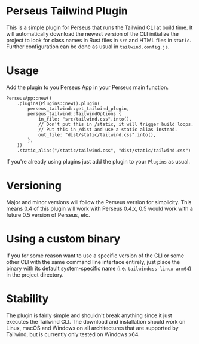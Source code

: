 # Perseus Tailwind Plugin

This is a simple plugin for Perseus that runs the Tailwind CLI at build time.
It will automatically download the newest version of the CLI initialize the project to look for
class names in Rust files in `src` and HTML files in `static`.
Further configuration can be done as usual in `tailwind.config.js`.

# Usage

Add the plugin to you Perseus App in your Perseus main function.

```
PerseusApp::new()
    .plugins(Plugins::new().plugin(
        perseus_tailwind::get_tailwind_plugin,
        perseus_tailwind::TailwindOptions {
            in_file: "src/tailwind.css".into(),
            // Don't put this in /static, it will trigger build loops.
            // Put this in /dist and use a static alias instead.
            out_file: "dist/static/tailwind.css".into(),
        },
    ))
    .static_alias("/static/tailwind.css", "dist/static/tailwind.css")
```

If you're already using plugins just add the plugin to your `Plugins` as usual.

# Versioning
Major and minor versions will follow the Perseus version for simplicity. This means 0.4 of this plugin
will work with Perseus 0.4.x, 0.5 would work with a future 0.5 version of Perseus, etc.

# Using a custom binary

If you for some reason want to use a specific version of the CLI or some other CLI with the same
command line interface entirely, just place the binary with its default system-specific name
(i.e. `tailwindcss-linux-arm64`) in the project directory.

# Stability

The plugin is fairly simple and shouldn't break anything since it just executes the Tailwind CLI.
The download and installation should work on Linux, macOS and Windows on all architectures that
are supported by Tailwind, but is currently only tested on Windows x64.
